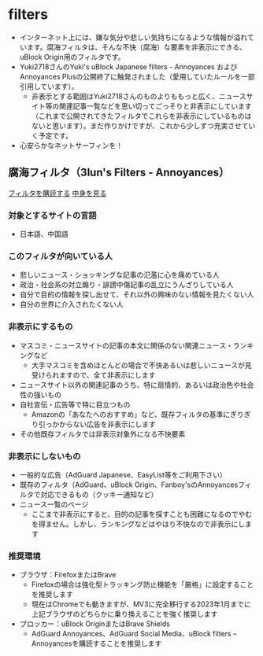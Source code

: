 # filters
- インターネット上には、嫌な気分や悲しい気持ちになるような情報が溢れています。腐海フィルタは、そんな不快（腐海）な要素を非表示にできる、uBlock Origin用のフィルタです。
- Yuki2718さんのYuki's uBlock Japanese filters - Annoyances および Annoyances Plusの公開終了に触発されました（愛用していたルールを一部引用しています）。
  - 非表示とする範囲はYuki2718さんのものよりももっと広く、ニュースサイト等の関連記事一覧などを思い切ってごっそりと非表示にしています（これまで公開されてきたフィルタでこれらを非表示にしているものはないと思います）。まだ作りかけですが、これから少しずつ充実させていく予定です。
- 心安らかなネットサーフィンを！

## 腐海フィルタ（3lun's Filters - Annoyances）
<a href="https://subscribe.adblockplus.org/?location=https://raw.githubusercontent.com/3lun/filters/main/annoyances.txt&title=3lun's filters - Annoyances">フィルタを購読する</a>
[中身を見る](https://raw.githubusercontent.com/3lun/filters/main/annoyances.txt)

### 対象とするサイトの言語
- 日本語、中国語

### このフィルタが向いている人
- 悲しいニュース・ショッキングな記事の氾濫に心を痛めている人
- 政治・社会系の対立煽り・誹謗中傷記事の乱立にうんざりしている人
- 自分で目的の情報を探し出せて、それ以外の興味のない情報を見たくない人
- 自分の世界に介入されたくない人

### 非表示にするもの
- マスコミ・ニュースサイトの記事の本文に関係のない関連ニュース・ランキングなど
  - 大手マスコミを含めほとんどの場合で不快あるいは悲しいニュースが見受けられますので、全て非表示にします
- ニュースサイト以外の関連記事のうち、特に扇情的、あるいは政治色や社会性の強いもの
- 自社宣伝・広告等で特に目立つもの
  - Amazonの「あなたへのおすすめ」など、既存フィルタの基準にぎりぎり引っかからない広告を非表示にします
- その他既存フィルタでは非表示対象外になる不快要素

### 非表示にしないもの
- 一般的な広告（AdGuard Japanese、EasyList等をご利用下さい）
- 既存のフィルタ（AdGuard、uBlock Origin、Fanboy'sのAnnoyancesフィルタで対応できるもの（クッキー通知など）
- ニュース一覧のページ
  - ここまで非表示にすると、目的の記事を探すことも困難になるのでやむを得ません。しかし、ランキングなどはやはり不快なので非表示にします
 
### 推奨環境
- ブラウザ：FirefoxまたはBrave
  - Firefoxの場合は強化型トラッキング防止機能を「厳格」に設定することを推奨します 
  - 現在はChromeでも動きますが、MV3に完全移行する2023年1月までに上記ブラウザのどちらかに乗り換えることを強く推奨します
- ブロッカー：uBlock OriginまたはBrave Shields
  - AdGuard Annoyances、AdGuard Social Media、uBlock filters – Annoyancesを購読することを推奨します

